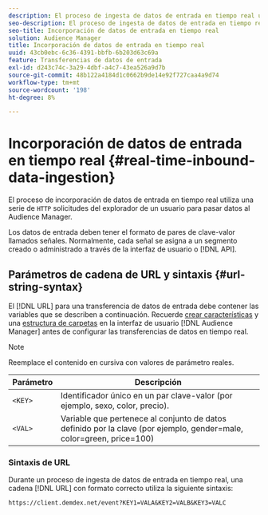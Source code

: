```yaml
---
description: El proceso de ingesta de datos de entrada en tiempo real utiliza una serie de solicitudes HTTP del explorador de un usuario para pasar datos al Audience Manager.
seo-description: El proceso de ingesta de datos de entrada en tiempo real utiliza una serie de solicitudes HTTP del explorador de un usuario para pasar datos al Audience Manager.
seo-title: Incorporación de datos de entrada en tiempo real
solution: Audience Manager
title: Incorporación de datos de entrada en tiempo real
uuid: 43cb0ebc-6c36-4391-bbfb-6b203d63c69a
feature: Transferencias de datos de entrada
exl-id: d243c74c-3a29-4dbf-a4c7-43ea526a9d7b
source-git-commit: 48b122a4184d1c0662b9de14e92f727caa4a9d74
workflow-type: tm+mt
source-wordcount: '198'
ht-degree: 8%

---
```


# Incorporación de datos de entrada en tiempo real {#real-time-inbound-data-ingestion}

El proceso de incorporación de datos de entrada en tiempo real utiliza una serie de `HTTP` solicitudes del explorador de un usuario para pasar datos al Audience Manager.

<!-- c_rt_inbound_real_time.xml -->

Los datos de entrada deben tener el formato de pares de clave-valor llamados señales. Normalmente, cada señal se asigna a un segmento creado o administrado a través de la interfaz de usuario o [!DNL API].

## Parámetros de cadena de URL y sintaxis {#url-string-syntax}

El [!DNL URL] para una transferencia de datos de entrada debe contener las variables que se describen a continuación. Recuerde [crear características](../../../features/traits/create-onboarded-rule-based-traits.md) y una [estructura de carpetas](../../../features/traits/trait-storage.md#create-trait-storage-folder) en la interfaz de usuario [!DNL Audience Manager] antes de configurar las transferencias de datos en tiempo real.

>[!NOTE]
>
>Reemplace el contenido en cursiva con valores de parámetro reales.

| Parámetro | Descripción |
|---|---|
| `<KEY>` | Identificador único en un par clave-valor (por ejemplo, sexo, color, precio). |
| `<VAL>` | Variable que pertenece al conjunto de datos definido por la clave (por ejemplo, gender=male, color=green, price=100) |

### Sintaxis de URL

Durante un proceso de ingesta de datos de entrada en tiempo real, una cadena [!DNL URL] con formato correcto utiliza la siguiente sintaxis:

```
https://client.demdex.net/event?KEY1=VALA&KEY2=VALB&KEY3=VALC
```
